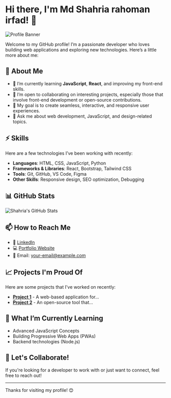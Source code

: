 # Hi there, I'm Md Shahria rahoman irfad! 👋

![Profile Banner](https://via.placeholder.com/1200x300)  
<!-- Replace this with your own banner image or remove this line -->

Welcome to my GitHub profile! I’m a passionate developer who loves building web applications and exploring new technologies. Here’s a little more about me:

## 🚀 About Me
- 🌱 I’m currently learning **JavaScript**, **React**, and improving my front-end skills.
- 💼 I’m open to collaborating on interesting projects, especially those that involve front-end development or open-source contributions.
- 🎯 My goal is to create seamless, interactive, and responsive user experiences.
- 💬 Ask me about web development, JavaScript, and design-related topics.

## ⚡ Skills
Here are a few technologies I’ve been working with recently:

- **Languages**: HTML, CSS, JavaScript, Python
- **Frameworks & Libraries**: React, Bootstrap, Tailwind CSS
- **Tools**: Git, GitHub, VS Code, Figma
- **Other Skills**: Responsive design, SEO optimization, Debugging

## 📊 GitHub Stats
![Shahria's GitHub Stats](https://github-readme-stats.vercel.app/api?username=your-github-username&show_icons=true&theme=radical)  
<!-- Replace 'your-github-username' with your actual GitHub username -->

## 📫 How to Reach Me
- 💼 [LinkedIn](https://www.linkedin.com/in/your-linkedin-url)  
- 💻 [Portfolio Website](https://your-portfolio-url.com)  
- 📧 Email: your-email@example.com

## 📈 Projects I'm Proud Of
Here are some projects that I've worked on recently:

- [**Project 1**](https://github.com/your-project-link) - A web-based application for...
- [**Project 2**](https://github.com/your-project-link) - An open-source tool that...

## 🧠 What I’m Currently Learning
- Advanced JavaScript Concepts
- Building Progressive Web Apps (PWAs)
- Backend technologies (Node.js)

## 🤝 Let's Collaborate!
If you're looking for a developer to work with or just want to connect, feel free to reach out!

---

Thanks for visiting my profile! 😊
